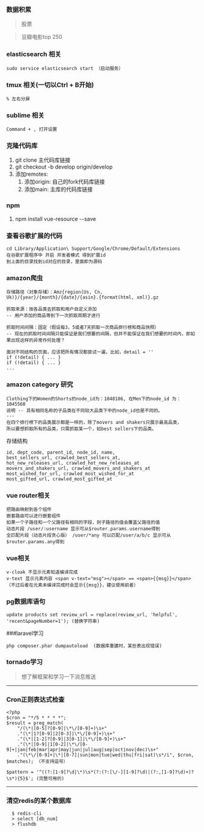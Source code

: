 ### 数据积累
> 股票

> 豆瓣电影top 250

### elasticsearch 相关
```
sudo service elasticsearch start （启动服务）
```

### tmux 相关(一切以Ctrl + B开始)
```
% 左右分屏
```

### sublime 相关
```
Command + , 打开设置
```

### 克隆代码库
1. git clone 主代码库链接
2. git checkout -b develop origin/develop
3. 添加remotes:
	1. 添加origin: 自己的fork代码库链接
	2. 添加main: 主库的代码库链接

### npm
1. npm install vue-resource --save

### 查看谷歌扩展的代码
```
cd Library/Application\ Support/Google/Chrome/Default/Extensions
在谷歌扩展程序中 开启 开发者模式 得到扩展id
到上面的目录找到id对应的目录，里面即为源码
```
### amazon爬虫
```
存储路径（对象存储）：Amz{region(Us, Cn, Uk)}/{year}/{month}/{date}/{asin}.{format(html, xml)}.gz

抓取来源：按各品类去抓取和用户自定义添加
-- 用户添加的商品等到下一次抓取周期才进行

抓取时间间隔：固定（假设每3，5或者7天抓取一次商品排行榜和商品快照）
-- 现在的抓取时间间隔只能保证是我们想要的间隔，但并不能保证在我们想要的时间内，即如果出现这样的异常作何处理？

面对不同结构的页面，应该把所有情况都尝试一遍，比如，detail = ''
if (!detail) { ... }
if (!detail) { ... }
...

```

### amazon category 研究
```
Clothing下的Women的Shorts的node_id为：1048186, 在Men下的node_id 为：1045560
说明 -- 具有相同名称的子品类在不同较大品类下中的node_id也是不同的。
---
在四个排行榜下的品类展示都是一样的，除了movers and shakers只展示最高品类，
所以要想抓取所有的品类，只需抓取某一个，如best sellers下的品类。
```
存储结构
```
id, dept_code, parent_id, node_id, name,
best_sellers_url, crawled_best_sellers_at,
hot_new_releases_url, crawled_hot_new_releases_at
movers_and_shakers_url, crawled_movers_and_shakers_at
most_wished_for_url, crawled_most_wished_for_at
most_gifted_url, crawled_most_gifted_at
```

### vue router相关
```
把路由映射到各个组件
嵌套路由可以进行嵌套组件
如果一个子路径和一个父路径有相同的字段，则子路径的值会覆盖父路径的值
动态片段 /user/:username 显示可从$router.params.username得到
全匹配片段（动态片段贪心版） /user/*any 可以匹配/user/a/b/c 显示可从$router.params.any得到
```

### vue相关
```
v-cloak 不显示元素知道编译完成
v-text 显示元素内容 <span v-text="msg"></span> == <span>{{msg}}</span> （不过后者在元素未编译完成时会显示{{msg}}，建议使用前者）

```
### pg数据库语句
```
update products set review_url = replace(review_url, 'helpful', 'recent&pageNumber=1'); (替换字符串)
```

###laravel学习
```
php composer.phar dumpautoload  (数据库重建时，某些表出现错误)
```

### tornado学习
> 想了解框架和学习一下消息推送

***

### Cron正则表达式检查
```
<?php
$cron = "*/5 * * * *";
$result = preg_match(
	"/(\*|[0-5]?[0-9]|\*\/[0-9]+)\s+"
	."(\*|1?[0-9]|2[0-3]|\*\/[0-9]+)\s+"
	."(\*|[1-2]?[0-9]|3[0-1]|\*\/[0-9]+)\s+"
	."(\*|[0-9]|1[0-2]|\*\/[0-9]+|jan|feb|mar|apr|may|jun|jul|aug|sep|oct|nov|dec)\s+"
	."(\*\/[0-9]+|\*|[0-7]|sun|mon|tue|wed|thu|fri|sat)\s*/i", $cron, $matches); （不支持逗号）
	
$pattern = '^((?:[1-9]?\d|\*)\s*(?:(?:[\/-][1-9]?\d)|(?:,[1-9]?\d)+)?\s*){5}$'; (完整可用的)
```
***

### 清空redis的某个数据库
```
  $ redis-cli 
  > select [db_num]
  > flushdb
```
